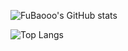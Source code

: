 ![FuBaooo's GitHub stats](https://github-readme-stats.vercel.app/api?username=FuBaooo&show_icons=true)

![Top Langs](https://github-readme-stats.vercel.app/api/top-langs/?username=FuBaooo&layout=compact)
